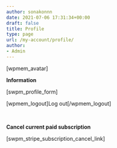 ```yaml
---
author: sonakonnn
date: 2021-07-06 17:31:34+00:00
draft: false
title: Profile
type: page
url: /my-account/profile/
author:
- Admin
---
```


[wpmem_avatar]




**Information**




[swpm_profile_form]




[wpmem_logout]Log out[/wpmem_logout]




 




**Cancel current paid subscription**




[swpm_stripe_subscription_cancel_link]




 








